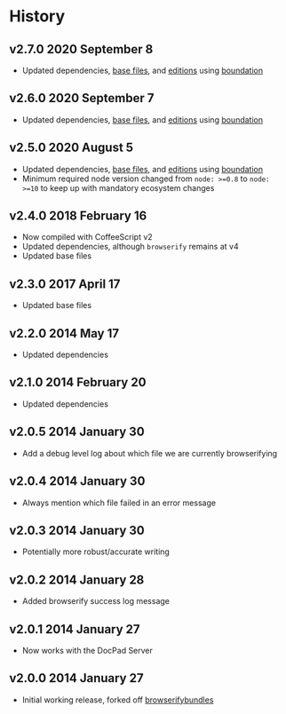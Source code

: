 # History

## v2.7.0 2020 September 8

-   Updated dependencies, [base files](https://github.com/bevry/base), and [editions](https://editions.bevry.me) using [boundation](https://github.com/bevry/boundation)

## v2.6.0 2020 September 7

-   Updated dependencies, [base files](https://github.com/bevry/base), and [editions](https://editions.bevry.me) using [boundation](https://github.com/bevry/boundation)

## v2.5.0 2020 August 5

-   Updated dependencies, [base files](https://github.com/bevry/base), and [editions](https://editions.bevry.me) using [boundation](https://github.com/bevry/boundation)
-   Minimum required node version changed from `node: >=0.8` to `node: >=10` to keep up with mandatory ecosystem changes

## v2.4.0 2018 February 16

-   Now compiled with CoffeeScript v2
-   Updated dependencies, although `browserify` remains at v4
-   Updated base files

## v2.3.0 2017 April 17

-   Updated base files

## v2.2.0 2014 May 17

-   Updated dependencies

## v2.1.0 2014 February 20

-   Updated dependencies

## v2.0.5 2014 January 30

-   Add a debug level log about which file we are currently browserifying

## v2.0.4 2014 January 30

-   Always mention which file failed in an error message

## v2.0.3 2014 January 30

-   Potentially more robust/accurate writing

## v2.0.2 2014 January 28

-   Added browserify success log message

## v2.0.1 2014 January 27

-   Now works with the DocPad Server

## v2.0.0 2014 January 27

-   Initial working release, forked off [browserifybundles](http://docpad.org/p/browserifybundles)
